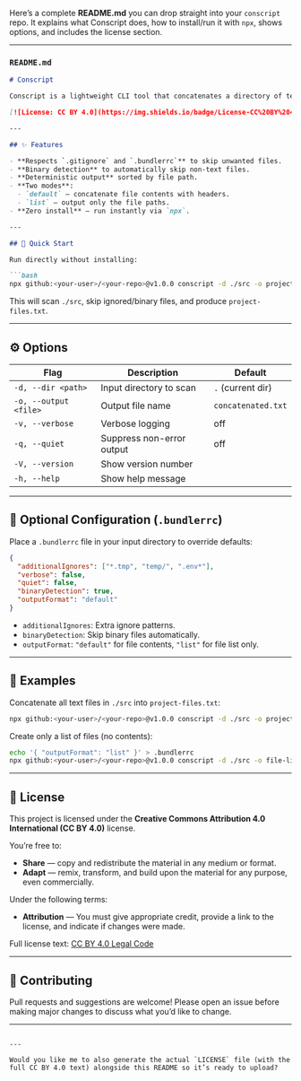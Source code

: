 Here’s a complete **README.md** you can drop straight into your `conscript` repo.
It explains what Conscript does, how to install/run it with `npx`, shows options, and includes the license section.

---

### `README.md`

````md
# Conscript

Conscript is a lightweight CLI tool that concatenates a directory of text files into a single output file while respecting `.gitignore` and optional `.bundlerrc` configurations. It’s perfect for quickly generating project snapshots, file listings, or combined source code files.

[![License: CC BY 4.0](https://img.shields.io/badge/License-CC%20BY%204.0-lightgrey.svg)](https://creativecommons.org/licenses/by/4.0/)

---

## ✨ Features

- **Respects `.gitignore` and `.bundlerrc`** to skip unwanted files.
- **Binary detection** to automatically skip non-text files.
- **Deterministic output** sorted by file path.
- **Two modes**:
  - `default` — concatenate file contents with headers.
  - `list` — output only the file paths.
- **Zero install** — run instantly via `npx`.

---

## 🚀 Quick Start

Run directly without installing:

```bash
npx github:<your-user>/<your-repo>@v1.0.0 conscript -d ./src -o project-files.txt
````

This will scan `./src`, skip ignored/binary files, and produce `project-files.txt`.

---

## ⚙️ Options

| Flag                  | Description               | Default            |
| --------------------- | ------------------------- | ------------------ |
| `-d, --dir <path>`    | Input directory to scan   | `.` (current dir)  |
| `-o, --output <file>` | Output file name          | `concatenated.txt` |
| `-v, --verbose`       | Verbose logging           | off                |
| `-q, --quiet`         | Suppress non-error output | off                |
| `-V, --version`       | Show version number       |                    |
| `-h, --help`          | Show help message         |                    |

---

## 📁 Optional Configuration (`.bundlerrc`)

Place a `.bundlerrc` file in your input directory to override defaults:

```json
{
  "additionalIgnores": ["*.tmp", "temp/", ".env*"],
  "verbose": false,
  "quiet": false,
  "binaryDetection": true,
  "outputFormat": "default"
}
```

* `additionalIgnores`: Extra ignore patterns.
* `binaryDetection`: Skip binary files automatically.
* `outputFormat`: `"default"` for file contents, `"list"` for file list only.

---

## 📝 Examples

Concatenate all text files in `./src` into `project-files.txt`:

```bash
npx github:<your-user>/<your-repo>@v1.0.0 conscript -d ./src -o project-files.txt
```

Create only a list of files (no contents):

```bash
echo '{ "outputFormat": "list" }' > .bundlerrc
npx github:<your-user>/<your-repo>@v1.0.0 conscript -d ./src -o file-list.txt
```

---

## 🪪 License

This project is licensed under the **Creative Commons Attribution 4.0 International (CC BY 4.0)** license.

You’re free to:

* **Share** — copy and redistribute the material in any medium or format.
* **Adapt** — remix, transform, and build upon the material for any purpose, even commercially.

Under the following terms:

* **Attribution** — You must give appropriate credit, provide a link to the license, and indicate if changes were made.

Full license text: [CC BY 4.0 Legal Code](https://creativecommons.org/licenses/by/4.0/legalcode)

---

## 🤝 Contributing

Pull requests and suggestions are welcome! Please open an issue before making major changes to discuss what you’d like to change.

---

```

---

Would you like me to also generate the actual `LICENSE` file (with the full CC BY 4.0 text) alongside this README so it’s ready to upload?
```
